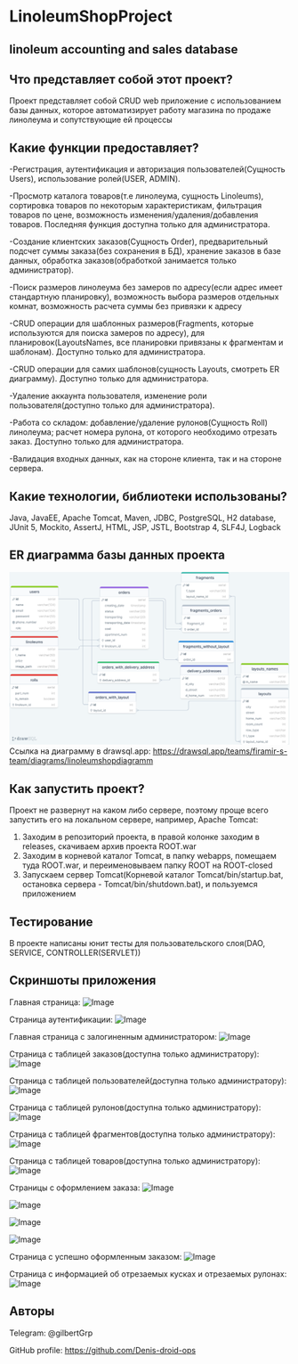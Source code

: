 # LinoleumShopProject
linoleum accounting and sales database
----------------------------
## Что представляет собой этот проект?

Проект представляет собой CRUD web приложение с использованием базы данных, которое автоматизирует работу магазина по продаже линолеума и сопутствующие ей процессы

## Какие функции предоставляет?

-Регистрация, аутентификация и авторизация пользователей(Сущность Users), использование ролей(USER, ADMIN).

-Просмотр каталога товаров(т.е линолеума, сущность Linoleums), сортировка товаров по некоторым характеристикам, фильтрация товаров по цене, возможность изменения/удаления/добавления товаров. Последняя функция доступна только для администратора.

-Создание клиентских заказов(Cущность Order), предварительный подсчет суммы заказа(без сохранения в БД), хранение заказов в базе данных, обработка заказов(обработкой занимается только администратор).

-Поиск размеров линолеума без замеров по адресу(если адрес имеет стандартную планировку), возможность выбора размеров отдельных комнат, возможность расчета суммы без привязки к адресу

-CRUD операции для шаблонных размеров(Fragments, которые используются для поиска замеров по адресу), для планировок(LayoutsNames, все планировки привязаны к фрагментам и шаблонам). Доступно только для администратора.

-CRUD операции для самих шаблонов(сущность Layouts, смотреть ER диаграмму). Доступно только для администратора.

-Удаление аккаунта пользователя, изменение роли пользователя(доступно только для администратора).

-Работа со складом: добавление/удаление рулонов(Сущность Roll) линолеума; расчет номера рулона, от которого необходимо отрезать заказ. Доступно только для администратора.

-Валидация входных данных, как на стороне клиента, так и на стороне сервера.

## Какие технологии, библиотеки использованы?
Java, JavaEE, Apache Tomcat, Maven, JDBC, PostgreSQL, H2 database, JUnit 5, Mockito, AssertJ, HTML, JSP, JSTL, Bootstrap 4, SLF4J, Logback

## ER диаграмма базы данных проекта

![Image](https://github.com/Denis-droid-ops/LinoleumShopProject/blob/master/erd.png)
Ссылка на диаграмму в drawsql.app: https://drawsql.app/teams/firamir-s-team/diagrams/linoleumshopdiagramm

## Как запустить проект?

Проект не развернут на каком либо сервере, поэтому проще всего запустить его на локальном сервере, например, Apache Tomcat:

1) Заходим в репозиторий проекта, в правой колонке заходим в releases, скачиваем архив проекта ROOT.war
2) Заходим в корневой каталог Tomcat, в папку webapps, помещаем туда ROOT.war, и переименовываем папку ROOT на ROOT-closed
3) Запускаем сервер Tomcat(Корневой каталог Tomcat/bin/startup.bat, остановка сервера - Tomcat/bin/shutdown.bat), и пользуемся приложением

## Тестирование

В проекте написаны юнит тесты для пользовательского слоя(DAO, SERVICE, CONTROLLER(SERVLET))

## Скриншоты приложения

Главная страница:
![Image](https://i.ibb.co/tQ9LVKt/img1.jpg)

Страница аутентификации:
![Image](https://i.ibb.co/Csrw5XX/img2.jpg)

Главная страница с залогиненным администратором:
![Image](https://i.ibb.co/wy91VMZ/img3.jpg)

Страница с таблицей заказов(доступна только администратору):
![Image](https://i.ibb.co/FXKrk5J/img4.jpg)

Страница с таблицей пользователей(доступна только администратору):
![Image](https://i.ibb.co/2YNP8gY/img5.jpg)

Страница с таблицей рулонов(доступна только администратору):
![Image](https://i.ibb.co/0BVPn7h/img6.jpg)

Страница с таблицей фрагментов(доступна только администратору):
![Image](https://i.ibb.co/K6Jr6LM/img7.jpg)

Страница с таблицей товаров(доступна только администратору):
![Image](https://i.ibb.co/6sVCzCk/img8.jpg)

Страницы с оформлением заказа:
![Image](https://i.ibb.co/Kr4LKsh/img9.jpg)

![Image](https://i.ibb.co/PzSZBwC/img10.jpg)

![Image](https://i.ibb.co/jDHC0JH/img11.jpg)

![Image](https://i.ibb.co/jDHC0JH/img11.jpg)

Страница с успешно оформленным заказом:
![Image](https://i.ibb.co/Lv1JhxY/img12.jpg)

Страница с информацией об отрезаемых кусках и отрезаемых рулонах:
![Image](https://i.ibb.co/s5F5c58/img13.jpg)
   
## Авторы
Telegram: @gilbertGrp

GitHub profile: https://github.com/Denis-droid-ops
